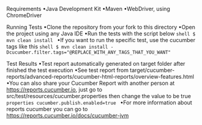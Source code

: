 Requirements
•Java Development Kit
•Maven
•WebDriver, using ChromeDriver

Running Tests
•Clone the repository from your fork to this directory
•Open the project using any Java IDE
•Run the tests with the script below `shell $ mvn clean install `
•If you want to run the specific test, use the cucumber tags like this `shell $ mvn clean install -Dcucumber.filter.tags="@REPLACE_WITH_ANY_TAGS_THAT_YOU_WANT" `

Test Results
•Test report automatically generated on target folder after finished the test execution
•See test report from target/cucumber-reports/advanced-reports/cucumber-html-reports/overview-features.html
•You can also share your Cucumber Report with another person at https://reports.cucumber.io, just go to src/test/resources/cucumber.properties then change the value to be true `properties cucumber.publish.enabled=true `
•For more information about reports cucumber you can go to https://reports.cucumber.io/docs/cucumber-jvm

